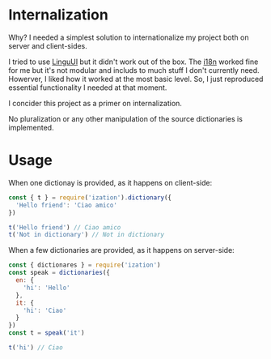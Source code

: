 # Internalization

Why? I needed a simplest solution to internationalize my project both on
server and client-sides. 

I tried to use [LinguUI](https://github.com/lingui/js-lingui) but it didn't work out of the box. The [i18n](https://github.com/mashpie/i18n-node) worked fine for me
but it's not modular and includs to much stuff I don't currently need. Howerver, 
I liked how it worked at the most basic level. So, I just reproduced essential functionality I needed at that moment.

I concider this project as a primer on internalization. 

No pluralization or any other manipulation of the source dictionaries is implemented.

# Usage

When one dictionay is provided, as it happens on client-side:
```js
const { t } = require('ization').dictionary({
  'Hello friend': 'Ciao amico'
})

t('Hello friend') // Ciao amico
t('Not in dictionary') // Not in dictionary
```

When a few dictionaries are provided, as it happens on server-side:
```js
const { dictionares } = require('ization')
const speak = dictionaries({
  en: {
    'hi': 'Hello'
  },
  it: {
    'hi': 'Ciao'
  }
})
const t = speak('it')

t('hi') // Ciao
```
